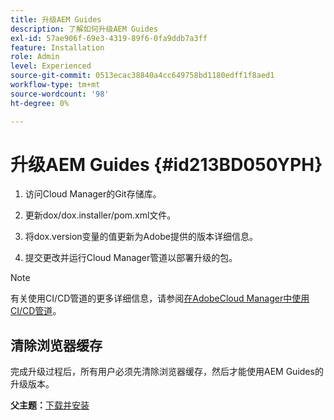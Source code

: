 ```yaml
---
title: 升级AEM Guides
description: 了解如何升级AEM Guides
exl-id: 57ae906f-69e3-4319-89f6-0fa9ddb7a3ff
feature: Installation
role: Admin
level: Experienced
source-git-commit: 0513ecac38840a4cc649758bd1180edff1f8aed1
workflow-type: tm+mt
source-wordcount: '98'
ht-degree: 0%

---
```


# 升级AEM Guides {#id213BD050YPH}

1. 访问Cloud Manager的Git存储库。

1. 更新dox/dox.installer/pom.xml文件。

1. 将dox.version变量的值更新为Adobe提供的版本详细信息。

1. 提交更改并运行Cloud Manager管道以部署升级的包。


>[!NOTE]
>
> 有关使用CI/CD管道的更多详细信息，请参阅[在AdobeCloud Manager中使用CI/CD管道](https://experienceleague.adobe.com/docs/experience-manager-learn/foundation/cloud-manager/use-the-cicd-pipeline-in-cloud-manager-for-aem.html?lang=zh-Hans)。

## 清除浏览器缓存

完成升级过程后，所有用户必须先清除浏览器缓存，然后才能使用AEM Guides的升级版本。

**父主题：**&#x200B;[&#x200B;下载并安装](download-install.md)
